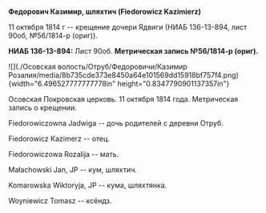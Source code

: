 **Федорович Казимир, шляхтич (Fiedorowicz Kazimierz)**

11 октября 1814 г -- крещение дочери Ядвиги (НИАБ 136-13-894, лист 90об,
№56/1814-р (ориг)).

**НИАБ 136-13-894:** Лист 90об. **Метрическая запись №56/1814-р
(ориг).**

![](./Осовская волость/Отруб/Федоровичи/Казимир Розалия/media/8b735cde373e8450a64e101569dd15918bf757f4.png){width="6.496527777777778in"
height="0.8347790901137357in"}

Осовская Покровская церковь. 11 октября 1814 года. Метрическая запись о
крещении.

Fiedorowiczowna Jadwiga -- дочь родителей с деревни Отруб.

Fiedorowicz Kazimerz -- отец.

Fiedorowiczowa Rozalija -- мать.

Małachowski Jan, JP -- кум, шляхтич.

Komarowska Wiktoryja, JP -- кума, шляхтянка.

Woyniewicz Tomasz -- ксёндз.
